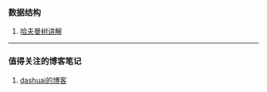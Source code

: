 ### 数据结构
1. [哈夫曼树讲解](https://www.cnblogs.com/kubixuesheng/p/4397798.html)

---
### 值得关注的博客笔记
1. [dashuai的博客](https://www.cnblogs.com/kubixuesheng/category/621042.html)
